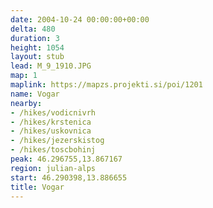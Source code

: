 ```yaml
---
date: 2004-10-24 00:00:00+00:00
delta: 480
duration: 3
height: 1054
layout: stub
lead: M_9_1910.JPG
map: 1
maplink: https://mapzs.projekti.si/poi/1201
name: Vogar
nearby:
- /hikes/vodicnivrh
- /hikes/krstenica
- /hikes/uskovnica
- /hikes/jezerskistog
- /hikes/toscbohinj
peak: 46.296755,13.867167
region: julian-alps
start: 46.290398,13.886655
title: Vogar
---
```

